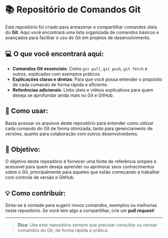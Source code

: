 # 📚 Repositório de Comandos Git

Este repositório foi criado para armazenar e compartilhar comandos úteis do **Git**. Aqui você encontrará uma lista organizada de comandos básicos e avançados para facilitar o uso do Git em projetos de desenvolvimento.

## 💻 O que você encontrará aqui:
- **Comandos Git essenciais**: Como `git pull`, `git push`, `git fetch` e outros, explicados com exemplos práticos.
- **Explicações claras e diretas**: Para que você possa entender o propósito de cada comando de forma rápida e eficiente.
- **Referências adicionais**: Links úteis e vídeos explicativos para quem deseja se aprofundar ainda mais no Git e GitHub.

## 🚀 Como usar:
Basta acessar os arquivos deste repositório para entender como utilizar cada comando do Git de forma otimizada, tanto para gerenciamento de versões, quanto para colaboração com outros desenvolvedores.

## 🎯 Objetivo:
O objetivo deste repositório é fornecer uma fonte de referência simples e acessível para quem deseja aprender ou aprimorar seus conhecimentos sobre o Git, principalmente para aqueles que estão começando a trabalhar com controle de versão e GitHub.

## 💡 Como contribuir:
Sinta-se à vontade para sugerir novos comandos, exemplos ou melhorias neste repositório. Se você tem algo a compartilhar, crie um **pull request**!

---

> **Dica**: Use este repositório sempre que precisar consultar ou revisar comandos do Git, de forma rápida e prática.
